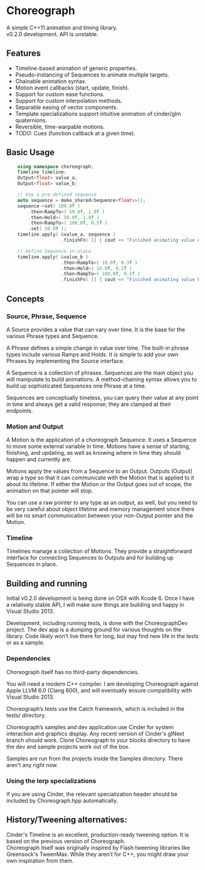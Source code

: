 # Choreograph

A simple C++11 animation and timing library.  
v0.2.0 development. API is unstable.

## Features
- Timeline-based animation of generic properties.
- Pseudo-instancing of Sequences to animate multiple targets.
- Chainable animation syntax.
- Motion event callbacks (start, update, finish).
- Support for custom ease functions.
- Support for custom interpolation methods.
- Separable easing of vector components.
- Template specializations support intuitive animation of cinder/glm quaternions.
- Reversible, time-warpable motions.
- TODO: Cues (function callback at a given time).

## Basic Usage
```c++
	using namespace choreograph;
	Timeline timeline;
	Output<float> value_a;
	Output<float> value_b;

	// Use a pre-defined sequence
	auto sequence = make_shared<Sequence<float>>();
	sequence->set( 100.0f )
		.then<RampTo>( 50.0f, 1.0f )
		.then<Hold>( 50.0f, 1.0f )
		.then<RampTo>( 100.0f, 0.5f )
		.set( 50.0f );
	timeline.apply( &value_a, sequence )
					.finishFn( [] { cout << "Finished animating value A." << endl } );

	// Define Sequence in-place
	timeline.apply( &value_b )
					.then<RampTo>( 10.0f, 0.3f )
					.then<Hold>( 10.0f, 0.2f )
					.then<RampTo>( 100.0f, 0.5f )
					.finishFn( [] { cout << "Finished animating value B." << endl; } );
```

## Concepts

### Source, Phrase, Sequence

A Source provides a value that can vary over time. It is the base for the various Phrase types and Sequence.

A Phrase defines a simple change in value over time. The built-in phrase types include various Ramps and Holds. It is simple to add your own Phrases by implementing the Source<T> interface.

A Sequence is a collection of phrases. Sequences are the main object you will manipulate to build animations. A method-chaining syntax allows you to build up sophisticated Sequences one Phrase at a time.

Sequences are conceptually timeless, you can query their value at any point in time and always get a valid response; they are clamped at their endpoints.

### Motion and Output
A Motion is the application of a choreograph Sequence. It uses a Sequence to move some external variable in time. Motions have a sense of starting, finishing, and updating, as well as knowing where in time they should happen and currently are.

Motions apply the values from a Sequence to an Output. Outputs (Output<T>) wrap a type so that it can communicate with the Motion that is applied to it about its lifetime. If either the Motion or the Output goes out of scope, the animation on that pointer will stop.

You can use a raw pointer to any type as an output, as well, but you need to be very careful about object lifetime and memory management since there will be no smart communication between your non-Output<T> pointer and the Motion.

### Timeline
Timelines manage a collection of Motions. They provide a straightforward interface for connecting Sequences to Outputs and for building up Sequences in place.

## Building and running

Initial v0.2.0 development is being done on OSX with Xcode 6. Once I have a relatively stable API, I will make sure things are building and happy in Visual Studio 2013.

Development, including running tests, is done with the ChoreographDev project. The dev app is a dumping ground for various thoughts on the library. Code likely won’t live there for long, but may find new life in the tests or as a sample.

### Dependencies

Choreograph itself has no third-party dependencies.

You will need a modern C++ compiler. I am developing Choreograph against Apple LLVM 6.0 (Clang 600), and will eventually ensure compatibility with Visual Studio 2013.

Choreograph’s tests use the Catch framework, which is included in the tests/ directory.

Choreograph’s samples and dev application use Cinder for system interaction and graphics display. Any recent version of Cinder's glNext branch should work. Clone Choreograph to your blocks directory to have the dev and sample projects work out of the box.

Samples are run from the projects inside the Samples directory. There aren't any right now.

### Using the lerp specializations
If you are using Cinder, the relevant specialization header should be included by Choreograph.hpp automatically.

## History/Tweening alternatives:
Cinder's Timeline is an excellent, production-ready tweening option. It is based on the previous version of Choreograph.  
Choreograph itself was originally inspired by Flash tweening libraries like Greensock's TweenMax. While they aren't for C++, you might draw your own inspiration from them.
